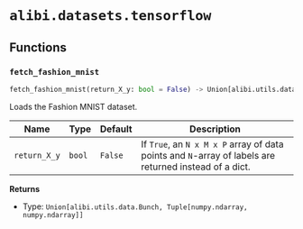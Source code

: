 # `alibi.datasets.tensorflow`
## Functions
### `fetch_fashion_mnist`

```python
fetch_fashion_mnist(return_X_y: bool = False) -> Union[alibi.utils.data.Bunch, Tuple[numpy.ndarray, numpy.ndarray]]
```

Loads the Fashion MNIST dataset.

| Name | Type | Default | Description |
| ---- | ---- | ------- | ----------- |
| `return_X_y` | `bool` | `False` | If ``True``, an `N x M x P` array of data points and `N`-array of labels are returned instead of a dict. |

**Returns**
- Type: `Union[alibi.utils.data.Bunch, Tuple[numpy.ndarray, numpy.ndarray]]`
